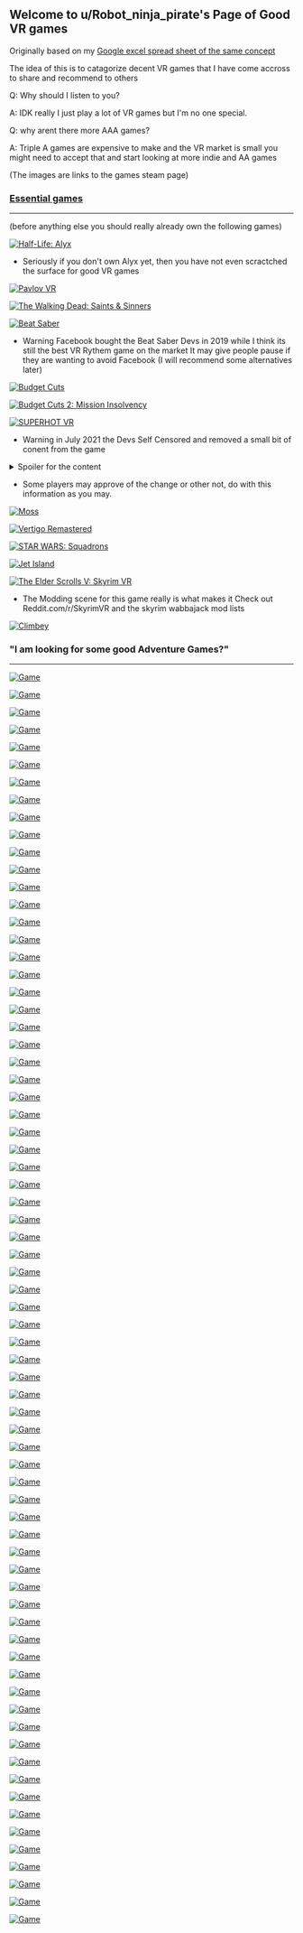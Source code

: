 ## Welcome to u/Robot_ninja_pirate's Page of Good VR games

Originally based on my [Google excel spread sheet of the same concept](https://docs.google.com/spreadsheets/d/1cnu3R813-RiJv9EPJD54qC7vBCrbh9xALIqz7hl5K-o/edit?usp=sharing)

The idea of this is to catagorize decent VR games that I have come accross to share and recommend to others

Q: Why should I listen to you?

A: IDK really I just play a lot of VR games but I'm no one special.

Q: why arent there more AAA games?

A: Triple A games are expensive to make and the VR market is small you might need to accept that and start looking at more indie and AA games

(The images are links to the games steam page)

### [Essential games](#)

---

(before anything else you should really already own the following games)

[![Half-Life: Alyx](https://cdn.akamai.steamstatic.com/steam/apps/546560/header.jpg?t=1635876995)](https://store.steampowered.com/app/546560/HalfLife_Alyx/)

- Seriously if you don't own Alyx yet, then you have not even scractched the surface for good VR games 

[![Pavlov VR](https://cdn.akamai.steamstatic.com/steam/apps/555160/header.jpg?t=1632855088)](https://store.steampowered.com/app/555160/Pavlov_VR/)

[![The Walking Dead: Saints & Sinners](https://cdn.akamai.steamstatic.com/steam/apps/916840/header.jpg?t=1632416461)](https://store.steampowered.com/app/916840/The_Walking_Dead_Saints__Sinners/)

[![Beat Saber](https://cdn.akamai.steamstatic.com/steam/apps/620980/header.jpg)](https://store.steampowered.com/app/620980/Beat_Saber/)

- Warning Facebook bought the Beat Saber Devs in 2019 while I think its still the best VR Rythem game on the market It may give people pause if they are wanting to avoid Facebook (I will recommend some alternatives later)

[![Budget Cuts](https://cdn.akamai.steamstatic.com/steam/apps/400940/header.jpg?t=1588007057)](https://store.steampowered.com/app/400940/Budget_Cuts/)

[![Budget Cuts 2: Mission Insolvency](https://cdn.akamai.steamstatic.com/steam/apps/1092430/header_alt_assets_0.jpg?t=1635427750)](https://store.steampowered.com/app/1092430/Budget_Cuts_2_Mission_Insolvency/#app_reviews_hash)

[![SUPERHOT VR](https://cdn.akamai.steamstatic.com/steam/apps/617830/header.jpg?t=1627641439)](https://store.steampowered.com/app/617830/SUPERHOT_VR/)

- Warning in July 2021 the Devs Self Censored and removed a small bit of conent from the game 

<details>
  <summary>Spoiler for the content</summary>
  
The Game had a small segment where in the player must shoot themself in the head.
  
</details>

- Some players may approve of the change or other not, do with this information as you may.

[![Moss](https://cdn.akamai.steamstatic.com/steam/apps/846470/header.jpg?t=1614232880)](https://store.steampowered.com/app/846470/Moss/)

[![Vertigo Remastered](https://cdn.akamai.steamstatic.com/steam/apps/1318090/header.jpg?t=1602788350)](https://store.steampowered.com/app/1318090/Vertigo_Remastered/)

[![STAR WARS: Squadrons](https://cdn.akamai.steamstatic.com/steam/apps/1222730/header.jpg?t=1614938362)](https://store.steampowered.com/app/1222730/STAR_WARS_Squadrons/)

[![Jet Island](https://cdn.akamai.steamstatic.com/steam/apps/587220/header.jpg?t=1593104730)](https://store.steampowered.com/app/587220/Jet_Island/)

[![The Elder Scrolls V: Skyrim VR](https://cdn.akamai.steamstatic.com/steam/apps/611670/header.jpg?t=1564002443)](https://store.steampowered.com/app/611670/The_Elder_Scrolls_V_Skyrim_VR/)

- The Modding scene for this game really is what makes it Check out Reddit.com/r/SkyrimVR and the skyrim wabbajack mod lists

[![Climbey](https://cdn.akamai.steamstatic.com/steam/apps/520010/header.jpg?t=1568742036)](https://store.steampowered.com/app/520010/Climbey/)

### "I am looking for some good Adventure Games?"

---

[![Game](IMAGE)](URL)

[![Game](IMAGE)](URL)

[![Game](IMAGE)](URL)

[![Game](IMAGE)](URL)

[![Game](IMAGE)](URL)

[![Game](IMAGE)](URL)

[![Game](IMAGE)](URL)

[![Game](IMAGE)](URL)

[![Game](IMAGE)](URL)

[![Game](IMAGE)](URL)

[![Game](IMAGE)](URL)

[![Game](IMAGE)](URL)

[![Game](IMAGE)](URL)

[![Game](IMAGE)](URL)

[![Game](IMAGE)](URL)

[![Game](IMAGE)](URL)

[![Game](IMAGE)](URL)

[![Game](IMAGE)](URL)

[![Game](IMAGE)](URL)

[![Game](IMAGE)](URL)

[![Game](IMAGE)](URL)

[![Game](IMAGE)](URL)

[![Game](IMAGE)](URL)

[![Game](IMAGE)](URL)

[![Game](IMAGE)](URL)

[![Game](IMAGE)](URL)

[![Game](IMAGE)](URL)

[![Game](IMAGE)](URL)

[![Game](IMAGE)](URL)

[![Game](IMAGE)](URL)

[![Game](IMAGE)](URL)

[![Game](IMAGE)](URL)

[![Game](IMAGE)](URL)

[![Game](IMAGE)](URL)

[![Game](IMAGE)](URL)

[![Game](IMAGE)](URL)

[![Game](IMAGE)](URL)

[![Game](IMAGE)](URL)

[![Game](IMAGE)](URL)

[![Game](IMAGE)](URL)

[![Game](IMAGE)](URL)

[![Game](IMAGE)](URL)

[![Game](IMAGE)](URL)

[![Game](IMAGE)](URL)

[![Game](IMAGE)](URL)

[![Game](IMAGE)](URL)

[![Game](IMAGE)](URL)

[![Game](IMAGE)](URL)

[![Game](IMAGE)](URL)

[![Game](IMAGE)](URL)

[![Game](IMAGE)](URL)

[![Game](IMAGE)](URL)

[![Game](IMAGE)](URL)

[![Game](IMAGE)](URL)

[![Game](IMAGE)](URL)

[![Game](IMAGE)](URL)

[![Game](IMAGE)](URL)

[![Game](IMAGE)](URL)

[![Game](IMAGE)](URL)

[![Game](IMAGE)](URL)

[![Game](IMAGE)](URL)

[![Game](IMAGE)](URL)

[![Game](IMAGE)](URL)

[![Game](IMAGE)](URL)

[![Game](IMAGE)](URL)

[![Game](IMAGE)](URL)

[![Game](IMAGE)](URL)

[![Game](IMAGE)](URL)

[![Game](IMAGE)](URL)

[![Game](IMAGE)](URL)

[![Game](IMAGE)](URL)

[![Game](IMAGE)](URL)
